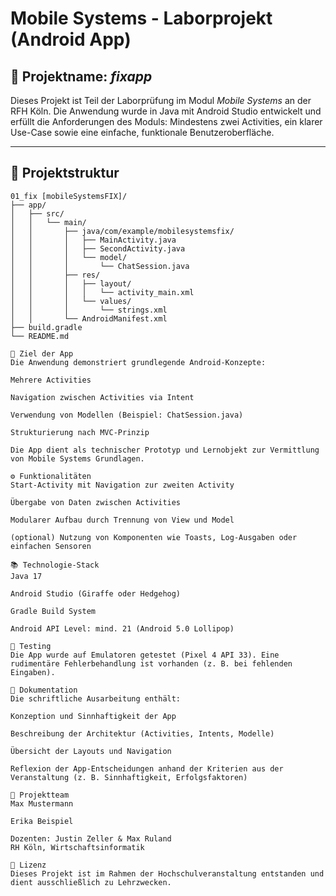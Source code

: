 # Mobile Systems - Laborprojekt (Android App)

## 📱 Projektname: *fixapp*

Dieses Projekt ist Teil der Laborprüfung im Modul *Mobile Systems* an der RFH Köln. Die Anwendung wurde in Java mit Android Studio entwickelt und erfüllt die Anforderungen des Moduls: Mindestens zwei Activities, ein klarer Use-Case sowie eine einfache, funktionale Benutzeroberfläche.

---

## 🧩 Projektstruktur

```plaintext
01_fix [mobileSystemsFIX]/
├── app/
│   ├── src/
│   │   └── main/
│   │       ├── java/com/example/mobilesystemsfix/
│   │       │   ├── MainActivity.java
│   │       │   ├── SecondActivity.java
│   │       │   └── model/
│   │       │       └── ChatSession.java
│   │       ├── res/
│   │       │   ├── layout/
│   │       │   │   └── activity_main.xml
│   │       │   └── values/
│   │       │       └── strings.xml
│   │       └── AndroidManifest.xml
├── build.gradle
└── README.md

🎯 Ziel der App
Die Anwendung demonstriert grundlegende Android-Konzepte:

Mehrere Activities

Navigation zwischen Activities via Intent

Verwendung von Modellen (Beispiel: ChatSession.java)

Strukturierung nach MVC-Prinzip

Die App dient als technischer Prototyp und Lernobjekt zur Vermittlung von Mobile Systems Grundlagen.

⚙️ Funktionalitäten
Start-Activity mit Navigation zur zweiten Activity

Übergabe von Daten zwischen Activities

Modularer Aufbau durch Trennung von View und Model

(optional) Nutzung von Komponenten wie Toasts, Log-Ausgaben oder einfachen Sensoren

📚 Technologie-Stack
Java 17

Android Studio (Giraffe oder Hedgehog)

Gradle Build System

Android API Level: mind. 21 (Android 5.0 Lollipop)

🧪 Testing
Die App wurde auf Emulatoren getestet (Pixel 4 API 33). Eine rudimentäre Fehlerbehandlung ist vorhanden (z. B. bei fehlenden Eingaben).

📝 Dokumentation
Die schriftliche Ausarbeitung enthält:

Konzeption und Sinnhaftigkeit der App

Beschreibung der Architektur (Activities, Intents, Modelle)

Übersicht der Layouts und Navigation

Reflexion der App-Entscheidungen anhand der Kriterien aus der Veranstaltung (z. B. Sinnhaftigkeit, Erfolgsfaktoren)

👥 Projektteam
Max Mustermann

Erika Beispiel

Dozenten: Justin Zeller & Max Ruland
RH Köln, Wirtschaftsinformatik

🔐 Lizenz
Dieses Projekt ist im Rahmen der Hochschulveranstaltung entstanden und dient ausschließlich zu Lehrzwecken.
